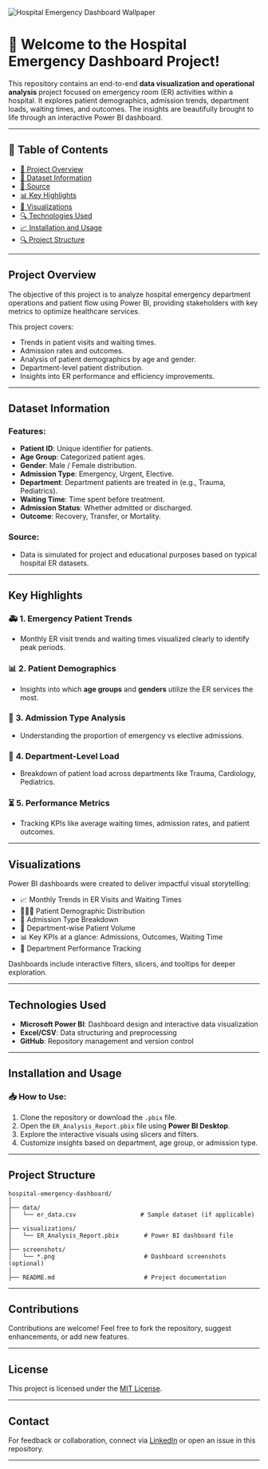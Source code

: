 ![Hospital Emergency Dashboard Wallpaper](screenshots/dashboard_preview.png)


# 🏥 Welcome to the **Hospital Emergency Dashboard** Project!

This repository contains an end-to-end **data visualization and operational analysis** project focused on emergency room (ER) activities within a hospital. It explores patient demographics, admission trends, department loads, waiting times, and outcomes. The insights are beautifully brought to life through an interactive Power BI dashboard.

---

## 📑 Table of Contents

- [📌 Project Overview](#project-overview)
- [🎯 Dataset Information](#dataset-information)
- [📝 Source](#source)
- [📊 Key Highlights](#key-highlights)
- [📂 Visualizations](#visualizations)
- [🔍 Technologies Used](#technologies-used)
- [📈 Installation and Usage](#installation-and-usage)
- [🔍 Project Structure](#project-structure)

---

## **Project Overview**

The objective of this project is to analyze hospital emergency department operations and patient flow using Power BI, providing stakeholders with key metrics to optimize healthcare services.

This project covers:

- Trends in patient visits and waiting times.
- Admission rates and outcomes.
- Analysis of patient demographics by age and gender.
- Department-level patient distribution.
- Insights into ER performance and efficiency improvements.

---

## **Dataset Information**

### Features:
- **Patient ID**: Unique identifier for patients.
- **Age Group**: Categorized patient ages.
- **Gender**: Male / Female distribution.
- **Admission Type**: Emergency, Urgent, Elective.
- **Department**: Department patients are treated in (e.g., Trauma, Pediatrics).
- **Waiting Time**: Time spent before treatment.
- **Admission Status**: Whether admitted or discharged.
- **Outcome**: Recovery, Transfer, or Mortality.

### Source:
- Data is simulated for project and educational purposes based on typical hospital ER datasets.

---

## **Key Highlights**

### 🚑 **1. Emergency Patient Trends**
- Monthly ER visit trends and waiting times visualized clearly to identify peak periods.

### 📊 **2. Patient Demographics**
- Insights into which **age groups** and **genders** utilize the ER services the most.

### 🏥 **3. Admission Type Analysis**
- Understanding the proportion of emergency vs elective admissions.

### 🏨 **4. Department-Level Load**
- Breakdown of patient load across departments like Trauma, Cardiology, Pediatrics.

### ⏳ **5. Performance Metrics**
- Tracking KPIs like average waiting times, admission rates, and patient outcomes.

---

## **Visualizations**

Power BI dashboards were created to deliver impactful visual storytelling:

- 📈 Monthly Trends in ER Visits and Waiting Times
- 🧑‍🤝‍🧑 Patient Demographic Distribution
- 🚨 Admission Type Breakdown
- 🏥 Department-wise Patient Volume
- 📊 Key KPIs at a glance: Admissions, Outcomes, Waiting Time
- 🏥 Department Performance Tracking

Dashboards include interactive filters, slicers, and tooltips for deeper exploration.

---

## **Technologies Used**

- **Microsoft Power BI**: Dashboard design and interactive data visualization
- **Excel/CSV**: Data structuring and preprocessing
- **GitHub**: Repository management and version control

---

## **Installation and Usage**

### 📥 How to Use:

1. Clone the repository or download the `.pbix` file.
2. Open the `ER_Analysis_Report.pbix` file using **Power BI Desktop**.
3. Explore the interactive visuals using slicers and filters.
4. Customize insights based on department, age group, or admission type.

---

## **Project Structure**

```
hospital-emergency-dashboard/
│
├── data/
│   └── er_data.csv                  # Sample dataset (if applicable)
│
├── visualizations/
│   └── ER_Analysis_Report.pbix       # Power BI dashboard file
│
├── screenshots/
│   └── *.png                         # Dashboard screenshots (optional)
│
├── README.md                         # Project documentation
```


---

## **Contributions**

Contributions are welcome! Feel free to fork the repository, suggest enhancements, or add new features.

---

## **License**

This project is licensed under the [MIT License](LICENSE).

---

## **Contact**

For feedback or collaboration, connect via [LinkedIn](https://www.linkedin.com/in/sahil-jena-067b1b301) or open an issue in this repository.

---
